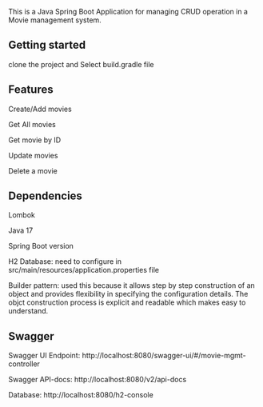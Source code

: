 
This is a Java Spring Boot Application for managing CRUD operation in a Movie management system.

## Getting started
clone the project and Select build.gradle file

## Features
Create/Add movies

Get All movies

Get movie by ID

Update movies

Delete a movie

## Dependencies
Lombok

Java 17

Spring Boot version

H2 Database: need to configure in src/main/resources/application.properties file 

Builder pattern: used this because it allows step by step construction of an object and provides flexibility in specifying the configuration details. The objct construction process is explicit and readable which makes easy to understand.

## Swagger 
Swagger UI Endpoint: http://localhost:8080/swagger-ui/#/movie-mgmt-controller

Swagger API-docs: http://localhost:8080/v2/api-docs

Database: http://localhost:8080/h2-console 
